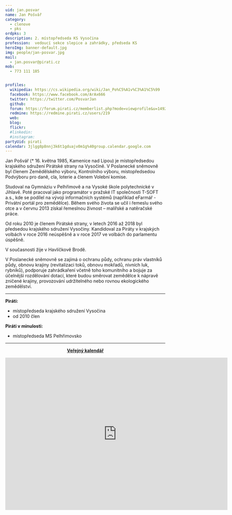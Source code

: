 ```yaml
---
uid: jan.posvar
name: Jan Pošvář
category:
  - clenove
  - pks
ordpks: 3
description: 2. místopředseda KS Vysočina
profession:  vedoucí sekce slepice a zahrádky, předseda KS
heroImg: banner-default.jpg
img: people/jan-posvar.jpg
mail:
  - jan.posvar@pirati.cz
mob:
  - 773 111 185


profiles:
  wikipedia: https://cs.wikipedia.org/wiki/Jan_Po%C5%A1v%C3%A1%C5%99
  facebook: https://www.facebook.com/ArAx666
  twitter: https://twitter.com/PosvarJan
  github:
  forum: https://forum.pirati.cz/memberlist.php?mode=viewprofile&u=1492
  redmine: https://redmine.pirati.cz/users/219
  web:
  blog:
  flickr:
  #linkedin:
  #instagram:
partyUid: pirati
calendar: 3jlgg8p8nnj3k6t1gduajv0m1g%40group.calendar.google.com
---
```

Jan Pošvář (* 16. května 1985, Kamenice nad Lipou) je místopředsedou krajského sdružení Pirátské strany na Vysočině. V Poslanecké sněmovně byl členem Zemědělského výboru, Kontrolního výboru, místopředsedou Podvýboru pro daně, cla, loterie a členem Volební komise. 

Studoval na Gymnáziu v Pelhřimově a na Vysoké škole polytechnické v Jihlavě. Poté pracoval jako programátor v pražské IT společnosti T-SOFT a.s., kde se podílel na vývoji informačních systémů (například eFarmář - Privátní portál pro zemědělce). Během svého života se učil i řemeslu svého otce a v červnu 2013 získal řemeslnou živnost – malířské a natěračské práce.

Od roku 2010 je členem Pirátské strany, v letech 2016 až 2018 byl předsedou krajského sdružení Vysočiny. Kandidoval za Piráty v krajských volbách v roce 2016 neúspěšně a v roce 2017 ve volbách do parlamentu úspěšně.

V současnosti žije v Havlíčkově Brodě.

V Poslanecké sněmovně se zajímá o ochranu půdy, ochranu práv vlastníků půdy, obnovu krajiny (revitalizaci toků, obnovu mokřadů, nivních luk, rybníků), podporuje zahrádkaření včetně toho komunitního a bojuje za účelnější rozdělování dotací, které budou směrovat zemědělce k nápravě zničené krajiny, provozování udržitelného nebo rovnou ekologického zemědělství.

---
 

**Piráti:**
* místopředseda krajského sdružení Vysočina
* od 2010 člen

**Piráti v minulosti:**
* místopředseda MS Pelhřimovsko

---
<style>
@media only screen and (max-width: 989px) {
  .desktop {
    visibility: hidden;
  }
}
@media only screen and (min-width: 990px) {
  .mobile {
    visibility: hidden;
  }
}
</style>

<div class="mobile">
  <p align="center"><a href="https://calendar.google.com/calendar/embed?src=M2psZ2c4cDhubmozazZ0MWdkdWFqdjBtMWdAZ3JvdXAuY2FsZW5kYXIuZ29vZ2xlLmNvbQ&amp;src=NzZ2dnNxZzBzdTZhams1aGtlMWY1bjhydTBAZ3JvdXAuY2FsZW5kYXIuZ29vZ2xlLmNvbQ&ctz=Europe%2FPrague"><b>Veřejný kalendář</b></a></p>
</div>
<div class="hidden lg:block">
  <p align="center"><iframe src="https://calendar.google.com/calendar/embed?height=600&amp;wkst=1&amp;bgcolor=%23ffffff&amp;ctz=Europe%2FPrague&amp;src=M2psZ2c4cDhubmozazZ0MWdkdWFqdjBtMWdAZ3JvdXAuY2FsZW5kYXIuZ29vZ2xlLmNvbQ&amp;src=NzZ2dnNxZzBzdTZhams1aGtlMWY1bjhydTBAZ3JvdXAuY2FsZW5kYXIuZ29vZ2xlLmNvbQ&amp;color=%233F51B5&amp;color=%23A79B8E" style="border: 0" width="700" height="480" frameborder="0" scrolling="no"></iframe></p>
</div>
